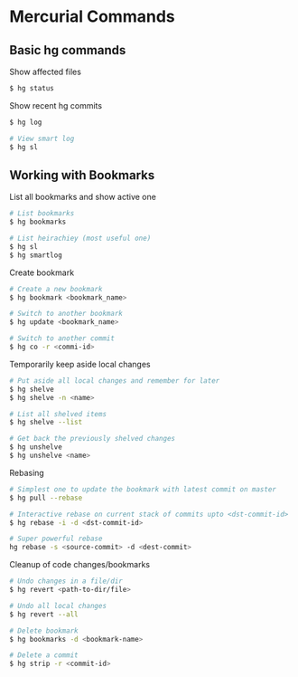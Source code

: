 # Mercurial Commands

## Basic hg commands

Show affected files
``` bash
$ hg status
```

Show recent hg commits
``` bash
$ hg log

# View smart log
$ hg sl
```

## Working with Bookmarks
List all bookmarks and show active one
```bash
# List bookmarks
$ hg bookmarks

# List heirachiey (most useful one)
$ hg sl
$ hg smartlog
```

Create bookmark
```bash
# Create a new bookmark
$ hg bookmark <bookmark_name>

# Switch to another bookmark
$ hg update <bookmark_name>

# Switch to another commit
$ hg co -r <commi-id>
```

Temporarily keep aside local changes
```bash
# Put aside all local changes and remember for later
$ hg shelve
$ hg shelve -n <name>

# List all shelved items
$ hg shelve --list

# Get back the previously shelved changes
$ hg unshelve
$ hg unshelve <name>
```

Rebasing
```bash
# Simplest one to update the bookmark with latest commit on master
$ hg pull --rebase

# Interactive rebase on current stack of commits upto <dst-commit-id>
$ hg rebase -i -d <dst-commit-id>

# Super powerful rebase
hg rebase -s <source-commit> -d <dest-commit>
```

Cleanup of code changes/bookmarks
```bash
# Undo changes in a file/dir
$ hg revert <path-to-dir/file>

# Undo all local changes
$ hg revert --all

# Delete bookmark
$ hg bookmarks -d <bookmark-name>

# Delete a commit
$ hg strip -r <commit-id>
```

